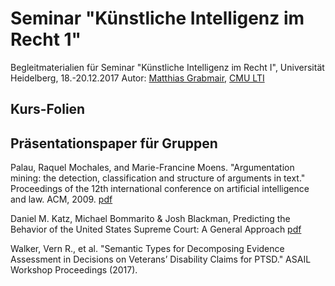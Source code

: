 # Seminar "Künstliche Intelligenz im Recht 1"
Begleitmaterialien für Seminar "Künstliche Intelligenz im Recht I", Universität Heidelberg, 18.-20.12.2017
Autor: [Matthias Grabmair](http://www.andrew.cmu.edu/user/mgrabmai), [CMU LTI](https://www.lti.cs.cmu.edu)

## Kurs-Folien

## Präsentationspaper für Gruppen

Palau, Raquel Mochales, and Marie-Francine Moens. "Argumentation mining: the detection, classification and structure of arguments in text." Proceedings of the 12th international conference on artificial intelligence and law. ACM, 2009. [pdf](https://lirias.kuleuven.be/bitstream/123456789/234784/1/MochalesMoensICAIL09.pdf)

Daniel M. Katz, Michael Bommarito & Josh Blackman, Predicting the Behavior of the United States Supreme Court: A General Approach [pdf](https://arxiv.org/pdf/1407.6333.pdf)

Walker, Vern R., et al. "Semantic Types for Decomposing Evidence Assessment in Decisions on Veterans’ Disability Claims for PTSD." ASAIL Workshop Proceedings (2017).

